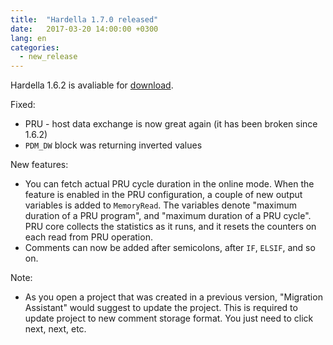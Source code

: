 ```yaml
---
title:  "Hardella 1.7.0 released"
date:   2017-03-20 14:00:00 +0300
lang: en
categories:
  - new_release
---
```


Hardella 1.6.2 is avaliable for [download](/download/).

Fixed:
  - PRU - host data exchange is now great again (it has been broken since 1.6.2)
  - `PDM_DW` block was returning inverted values

New features:
  - You can fetch actual PRU cycle duration in the online mode. When the feature is enabled in the PRU configuration, a couple of new output variables is added to `MemoryRead`. The variables denote "maximum duration of a PRU program", and "maximum duration of a PRU cycle". PRU core collects the statistics as it runs, and it resets the counters on each read from PRU operation.
  - Comments can now be added after semicolons, after `IF`, `ELSIF`, and so on.

Note:
  - As you open a project that was created in a previous version, "Migration Assistant" would suggest to update the project. This is required to update project to new comment storage format. You just need to click next, next, etc.
